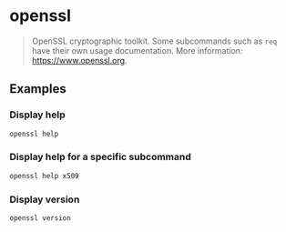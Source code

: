 # openssl

> OpenSSL cryptographic toolkit. Some subcommands such as `req` have their own usage documentation. More information: <https://www.openssl.org>.

## Examples

### Display help

```bash
openssl help
```

### Display help for a specific subcommand

```bash
openssl help x509
```

### Display version

```bash
openssl version
```
